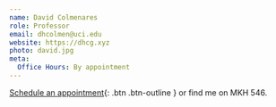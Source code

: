 ```yaml
---
name: David Colmenares
role: Professor
email: dhcolmen@uci.edu
website: https://dhcg.xyz
photo: david.jpg
meta:
  Office Hours: By appointment
---
```


[Schedule an appointment](#){: .btn .btn-outline } or find me on MKH 546.
